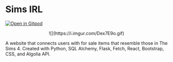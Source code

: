 # Sims IRL

[![Open in Gitpod](https://gitpod.io/button/open-in-gitpod.svg)](https://github.com/Valerieclaire96/sims-rooms-irl.git)



<p align="center">
![](https://i.imgur.com/Dex7E9o.gif)

A website that connects users with for sale items that resemble those in The Sims 4.
Created with Python, SQL Alchemy, Flask, Fetch, React, Bootstrap, CSS, and Algolia API.
